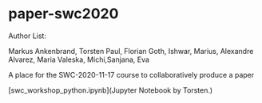 # paper-swc2020

Author List:

Markus Ankenbrand, Torsten Paul, Florian Goth, Ishwar, Marius, Alexandre Alvarez, Maria Valeska, Michi,Sanjana, Eva


A place for the SWC-2020-11-17 course to collaboratively produce a paper

[swc_workshop_python.ipynb](Jupyter Notebook by Torsten.)

